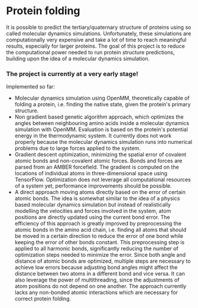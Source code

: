 # Protein folding

It is possible to predict the tertiary/quaternary structure of proteins using so called molecular dynamics simulations. Unfortunately, these simulations are computationally very expensive and take a lot of time to reach meaningful results, especially for larger proteins. The goal of this project is to reduce the computational power needed to run protein structure predictions, building upon the idea of a molecular dynamics simulation.

### The project is currently at a very early stage!

Implemented so far:
- Molecular dynamics simulation using OpenMM, theoretically capable of folding a protein, i.e. finding the native state, given the protein's primary structure.
- Non gradient based genetic algorithm approach, which optimizes the angles between neighbouring amino acids inside a molecular dynamics simulation with OpenMM. Evaluation is based on the protein's potential energy in the thermodynamic system. It currently does not work properly because the molecular dynamics simulation runs into numerical problems due to large forces applied to the system.
- Gradient descent optimization, minimizing the spatial error of covalent atomic bonds and non-covalent atomic forces. Bonds and forces are parsed from an AMBER forcefield. The gradient is computed on the locations of individual atoms in three-dimensional space using TensorFlow. Optimization does not leverage all computational resources of a system yet, performance improvements should be possible.
- A direct approach moving atoms directly based on the error of certain atomic bonds. The idea is somewhat similar to the idea of a physics based molecular dynamics simulation but instead of realistically modelling the velocities and forces involved in the system, atom positions are directly updated using the current bond error. The efficiency of this approach is greatly improved by preprocessing the atomic bonds in the amino acid chain, i.e. finding all atoms that should be moved in a certain direction to reduce the error of one bond while keeping the error of other bonds constant. This preprocessing step is applied to all harmonic bonds, significantly reducing the number of optimization steps needed to minimize the error. Since both angle and distance of atomic bonds are optimized, multiple steps are necessary to achieve low errors because adjusting bond angles might affect the distance between two atoms in a different bond and vice versa. It can also leverage the power of multithreading, since the adjustments of atom positions do not depend on one another. The approach currently lacks any non-bonded atomic interactions which are necessary for correct protein folding.
